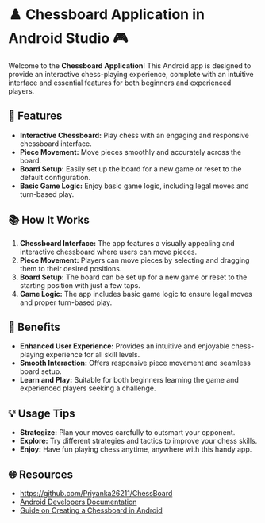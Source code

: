 # ♟️ Chessboard Application in Android Studio 🎮

Welcome to the **Chessboard Application**! This Android app is designed to provide an interactive chess-playing experience, complete with an intuitive interface and essential features for both beginners and experienced players.

## 🌟 Features

- **Interactive Chessboard:** Play chess with an engaging and responsive chessboard interface.
- **Piece Movement:** Move pieces smoothly and accurately across the board.
- **Board Setup:** Easily set up the board for a new game or reset to the default configuration.
- **Basic Game Logic:** Enjoy basic game logic, including legal moves and turn-based play.

## 📚 How It Works

1. **Chessboard Interface:** The app features a visually appealing and interactive chessboard where users can move pieces.
2. **Piece Movement:** Players can move pieces by selecting and dragging them to their desired positions.
3. **Board Setup:** The board can be set up for a new game or reset to the starting position with just a few taps.
4. **Game Logic:** The app includes basic game logic to ensure legal moves and proper turn-based play.

## 🚀 Benefits

- **Enhanced User Experience:** Provides an intuitive and enjoyable chess-playing experience for all skill levels.
- **Smooth Interaction:** Offers responsive piece movement and seamless board setup.
- **Learn and Play:** Suitable for both beginners learning the game and experienced players seeking a challenge.

## 💡 Usage Tips

- **Strategize:** Plan your moves carefully to outsmart your opponent.
- **Explore:** Try different strategies and tactics to improve your chess skills.
- **Enjoy:** Have fun playing chess anytime, anywhere with this handy app.

## 🌐 Resources

- https://github.com/Priyanka26211/ChessBoard
- [Android Developers Documentation](https://developer.android.com/)
- [Guide on Creating a Chessboard in Android](https://developer.android.com/guide/topics/ui/custom-components)
